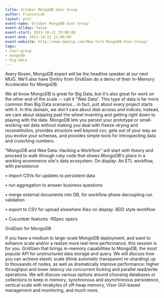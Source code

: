 ```yaml
---
title: October MongoDB User Group
author: FrancescaK
layout: post
event-name: October MongoDB User Group
event-allday: false
event-start: 2013-10-22 19:00:00
event-end: 2013-10-22 21:00:00
event-website: http://www.meetup.com/New-York-MongoDB-User-Group/
tags:
- user-group
- mongodb
- big-data
---
```


Avery Rosen, MongoDB expert will be the headline speaker at our next MUG. We'll also have Dmitry from GridGain do a demo of their In-Memory Accelerator for MongoDB. 

We all know MongoDB is great for Big Data, but it's also great for work on the other end of the scale -- call it "Wee Data". This type of data is far more common than Big Data scenarios... in fact, just about every project starts with it. In this domain, we don't care about disk access and indices; instead, we care about skipping past the wheel inventing and getting right down to playing with the data. MongoDB lets you persist your prototype or small-working-set data without making you deal with freeze-drying and reconstitution, provides structure well beyond csv, gets out of your way as you evolve your schemas, and provides simple tools for introspecting data and crunching numbers. 

"MongoDB and Wee Data: Hacking a Workflow" will start with theory and proceed to walk through ruby code that shows MongoDB's place in a working ecommerce site's data ecosystem. On display: An ETL workflow, with persistence 

• import CSVs for updates to persistent data 

• run aggregation to answer business questions 

• merge external documents into DB, for workflow phase decoupling run validation 

• export to CSV for upload elsewhere Also on display: BDD style workflow 

• Cucumber features -RSpec specs

GridGain for MongoDB

If you have a medium to large-scale MongoDB deployment, and want to enhance scale and/or a realize more real-time performance, this session is for you. GridGain that brings in-memory capabilities to MongoDB, the most popular API for unstructured data storage and query. We will discuss how you can achieve elastic scale (think automatic transparent re-sharding) up to thousands of nodes, as well as dramatically improve performance: higher throughput and lower latency via concurrent locking and parallel read/write operations. We will discuss various options around choosing databases or collections to keep in memory, synchronous and asynchronous persistence, vertical scale with terabytes of off-heap memory, Visor GUI-based management and monitoring, and much more.